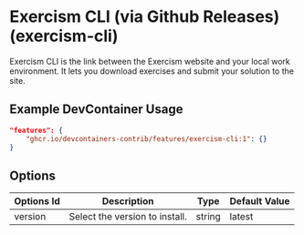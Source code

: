 
# Exercism CLI (via Github Releases) (exercism-cli)

Exercism CLI  is the link between the Exercism website and your local work environment. It lets you download exercises and submit your solution to the site.

## Example DevContainer Usage

```json
"features": {
    "ghcr.io/devcontainers-contrib/features/exercism-cli:1": {}
}
```

## Options

| Options Id | Description | Type | Default Value |
|-----|-----|-----|-----|
| version | Select the version to install. | string | latest |


